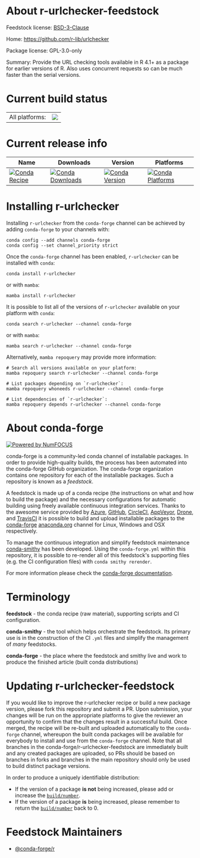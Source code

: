 About r-urlchecker-feedstock
============================

Feedstock license: [BSD-3-Clause](https://github.com/conda-forge/r-urlchecker-feedstock/blob/main/LICENSE.txt)

Home: https://github.com/r-lib/urlchecker

Package license: GPL-3.0-only

Summary: Provide the URL checking tools available in R 4.1+ as a package for earlier versions of R. Also uses concurrent requests so can be much faster than the serial versions.

Current build status
====================


<table><tr><td>All platforms:</td>
    <td>
      <a href="https://dev.azure.com/conda-forge/feedstock-builds/_build/latest?definitionId=16738&branchName=main">
        <img src="https://dev.azure.com/conda-forge/feedstock-builds/_apis/build/status/r-urlchecker-feedstock?branchName=main">
      </a>
    </td>
  </tr>
</table>

Current release info
====================

| Name | Downloads | Version | Platforms |
| --- | --- | --- | --- |
| [![Conda Recipe](https://img.shields.io/badge/recipe-r--urlchecker-green.svg)](https://anaconda.org/conda-forge/r-urlchecker) | [![Conda Downloads](https://img.shields.io/conda/dn/conda-forge/r-urlchecker.svg)](https://anaconda.org/conda-forge/r-urlchecker) | [![Conda Version](https://img.shields.io/conda/vn/conda-forge/r-urlchecker.svg)](https://anaconda.org/conda-forge/r-urlchecker) | [![Conda Platforms](https://img.shields.io/conda/pn/conda-forge/r-urlchecker.svg)](https://anaconda.org/conda-forge/r-urlchecker) |

Installing r-urlchecker
=======================

Installing `r-urlchecker` from the `conda-forge` channel can be achieved by adding `conda-forge` to your channels with:

```
conda config --add channels conda-forge
conda config --set channel_priority strict
```

Once the `conda-forge` channel has been enabled, `r-urlchecker` can be installed with `conda`:

```
conda install r-urlchecker
```

or with `mamba`:

```
mamba install r-urlchecker
```

It is possible to list all of the versions of `r-urlchecker` available on your platform with `conda`:

```
conda search r-urlchecker --channel conda-forge
```

or with `mamba`:

```
mamba search r-urlchecker --channel conda-forge
```

Alternatively, `mamba repoquery` may provide more information:

```
# Search all versions available on your platform:
mamba repoquery search r-urlchecker --channel conda-forge

# List packages depending on `r-urlchecker`:
mamba repoquery whoneeds r-urlchecker --channel conda-forge

# List dependencies of `r-urlchecker`:
mamba repoquery depends r-urlchecker --channel conda-forge
```


About conda-forge
=================

[![Powered by
NumFOCUS](https://img.shields.io/badge/powered%20by-NumFOCUS-orange.svg?style=flat&colorA=E1523D&colorB=007D8A)](https://numfocus.org)

conda-forge is a community-led conda channel of installable packages.
In order to provide high-quality builds, the process has been automated into the
conda-forge GitHub organization. The conda-forge organization contains one repository
for each of the installable packages. Such a repository is known as a *feedstock*.

A feedstock is made up of a conda recipe (the instructions on what and how to build
the package) and the necessary configurations for automatic building using freely
available continuous integration services. Thanks to the awesome service provided by
[Azure](https://azure.microsoft.com/en-us/services/devops/), [GitHub](https://github.com/),
[CircleCI](https://circleci.com/), [AppVeyor](https://www.appveyor.com/),
[Drone](https://cloud.drone.io/welcome), and [TravisCI](https://travis-ci.com/)
it is possible to build and upload installable packages to the
[conda-forge](https://anaconda.org/conda-forge) [anaconda.org](https://anaconda.org/)
channel for Linux, Windows and OSX respectively.

To manage the continuous integration and simplify feedstock maintenance
[conda-smithy](https://github.com/conda-forge/conda-smithy) has been developed.
Using the ``conda-forge.yml`` within this repository, it is possible to re-render all of
this feedstock's supporting files (e.g. the CI configuration files) with ``conda smithy rerender``.

For more information please check the [conda-forge documentation](https://conda-forge.org/docs/).

Terminology
===========

**feedstock** - the conda recipe (raw material), supporting scripts and CI configuration.

**conda-smithy** - the tool which helps orchestrate the feedstock.
                   Its primary use is in the construction of the CI ``.yml`` files
                   and simplify the management of *many* feedstocks.

**conda-forge** - the place where the feedstock and smithy live and work to
                  produce the finished article (built conda distributions)


Updating r-urlchecker-feedstock
===============================

If you would like to improve the r-urlchecker recipe or build a new
package version, please fork this repository and submit a PR. Upon submission,
your changes will be run on the appropriate platforms to give the reviewer an
opportunity to confirm that the changes result in a successful build. Once
merged, the recipe will be re-built and uploaded automatically to the
`conda-forge` channel, whereupon the built conda packages will be available for
everybody to install and use from the `conda-forge` channel.
Note that all branches in the conda-forge/r-urlchecker-feedstock are
immediately built and any created packages are uploaded, so PRs should be based
on branches in forks and branches in the main repository should only be used to
build distinct package versions.

In order to produce a uniquely identifiable distribution:
 * If the version of a package **is not** being increased, please add or increase
   the [``build/number``](https://docs.conda.io/projects/conda-build/en/latest/resources/define-metadata.html#build-number-and-string).
 * If the version of a package **is** being increased, please remember to return
   the [``build/number``](https://docs.conda.io/projects/conda-build/en/latest/resources/define-metadata.html#build-number-and-string)
   back to 0.

Feedstock Maintainers
=====================

* [@conda-forge/r](https://github.com/orgs/conda-forge/teams/r/)

